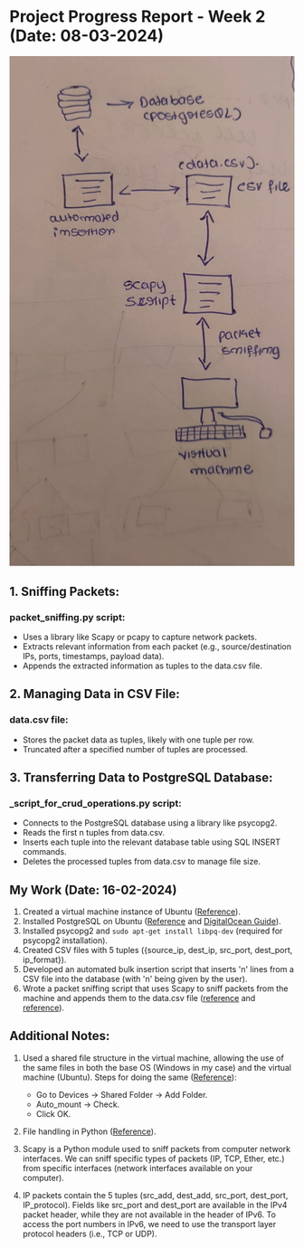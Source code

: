 # Project Progress Report - Week 2 (Date: 08-03-2024)

![Flow diagram](flow_diagram.png)

## 1. Sniffing Packets:

### packet_sniffing.py script:
- Uses a library like Scapy or pcapy to capture network packets.
- Extracts relevant information from each packet (e.g., source/destination IPs, ports, timestamps, payload data).
- Appends the extracted information as tuples to the data.csv file.

## 2. Managing Data in CSV File:

### data.csv file:
- Stores the packet data as tuples, likely with one tuple per row.
- Truncated after a specified number of tuples are processed.

## 3. Transferring Data to PostgreSQL Database:

### _script_for_crud_operations.py script:
- Connects to the PostgreSQL database using a library like psycopg2.
- Reads the first n tuples from data.csv.
- Inserts each tuple into the relevant database table using SQL INSERT commands.
- Deletes the processed tuples from data.csv to manage file size.

## My Work (Date: 16-02-2024)

1. Created a virtual machine instance of Ubuntu ([Reference](https://youtu.be/hYaCCpvjsEY?si=u8PoXqS5MuIpX6ke)).
2. Installed PostgreSQL on Ubuntu ([Reference](https://youtu.be/INJl3PLVZMo?si=RmPwejbnIfHeWZYN) and [DigitalOcean Guide](https://www.digitalocean.com/community/tutorials/how-to-install-postgresql-on-ubuntu-22-04-quickstart)).
3. Installed psycopg2 and `sudo apt-get install libpq-dev` (required for psycopg2 installation).
4. Created CSV files with 5 tuples ({source_ip, dest_ip, src_port, dest_port, ip_format}).
5. Developed an automated bulk insertion script that inserts 'n' lines from a CSV file into the database (with 'n' being given by the user).
6. Wrote a packet sniffing script that uses Scapy to sniff packets from the machine and appends them to the data.csv file ([reference](https://stackoverflow.com/questions/58594332/how-do-i-write-the-data-from-scapy-into-a-csv-file) and [reference](https://www.geeksforgeeks.org/packet-sniffing-using-scapy/)).

## Additional Notes:

1. Used a shared file structure in the virtual machine, allowing the use of the same files in both the base OS (Windows in my case) and the virtual machine (Ubuntu). Steps for doing the same ([Reference](https://carleton.ca/scs/tech-support/troubleshooting-guides/creating-a-shared-folder-in-virtualbox/)):
   - Go to Devices -> Shared Folder -> Add Folder.
   - Auto_mount -> Check.
   - Click OK.

2. File handling in Python ([Reference](https://www.geeksforgeeks.org/reading-csv-files-in-python/)).

3. Scapy is a Python module used to sniff packets from computer network interfaces. We can sniff specific types of packets (IP, TCP, Ether, etc.) from specific interfaces (network interfaces available on your computer).

4. IP packets contain the 5 tuples (src_add, dest_add, src_port, dest_port, IP_protocol). Fields like src_port and dest_port are available in the IPv4 packet header, while they are not available in the header of IPv6. To access the port numbers in IPv6, we need to use the transport layer protocol headers (i.e., TCP or UDP).
